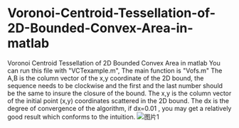 # Voronoi-Centroid-Tessellation-of-2D-Bounded-Convex-Area-in-matlab
Voronoi Centroid Tessellation of 2D Bounded Convex Area in matlab
You can run this file with "VCTexample.m",
The main function is "Vofs.m"
The A,B is the column vector of the x,y coordinate of the 2D bound, the sequence needs to be clockwise and the first and the last number should be the same to insure the closure of the bound.
The x,y is the column vector of the initial point (x,y) coordinates scattered in the 2D bound.
The dx is the degree of convergence of the algorithm, if dx=0.01 , you may get a relatively good result which conforms to the intuition.
![图片1](https://github.com/CZR-soulavar/Voronoi-Centroid-Tessellation-of-2D-Bounded-Convex-Area-in-matlab/assets/58379427/34736ff4-4e56-470a-bb49-71caa9d626d8)
